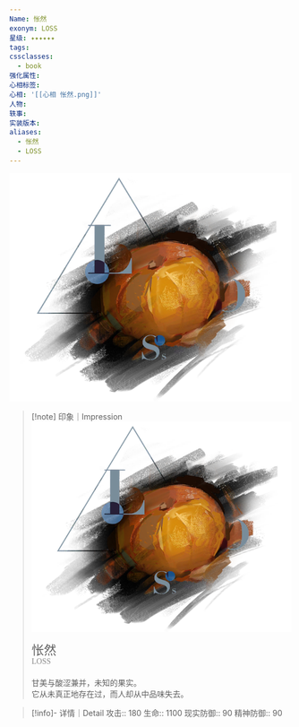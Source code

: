 ```yaml
---
Name: 怅然
exonym: LOSS
星级: ✦✦✦✦✦✦
tags: 
cssclasses:
  - book
强化属性: 
心相标签: 
心相: '[[心相 怅然.png]]'
人物: 
轶事: 
实装版本:
aliases:
  - 怅然
  - LOSS
---
```

![cover](assets/怅然｜LOSS.assets/心相%20怅然.png)

> [!note] 印象｜Impression
> ![心相 怅然|inlL|300](assets/怅然｜LOSS.assets/心相%20怅然.png)
> <p style="font-family: '家族宋', sans-serif; font-size: 22px; line-height: 0.75; text-indent: 0;">怅然<br><span style="font-family: serif; font-size: 14px; color: #888888;">LOSS</span></p>
> 
> 甘美与酸涩兼并，未知的果实。  
> 它从未真正地存在过，而人却从中品味失去。

> [!info]- 详情｜Detail
> 攻击:: 180
> 生命:: 1100
> 现实防御:: 90
> 精神防御:: 90
